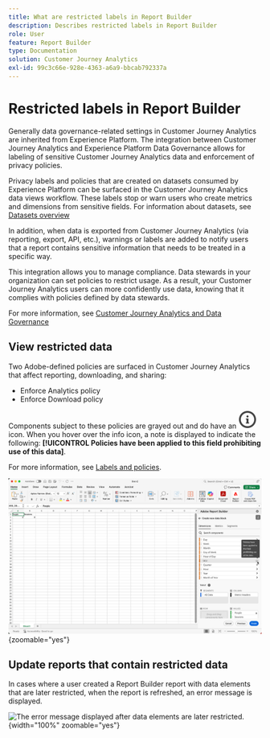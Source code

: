 ```yaml
---
title: What are restricted labels in Report Builder
description: Describes restricted labels in Report Builder
role: User
feature: Report Builder
type: Documentation
solution: Customer Journey Analytics
exl-id: 99c3c66e-928e-4363-a6a9-bbcab792337a
---
```

# Restricted labels in Report Builder

Generally data governance-related settings in Customer Journey Analytics are inherited from Experience Platform. The integration between Customer Journey Analytics and Experience Platform Data Governance allows for labeling of sensitive Customer Journey Analytics data and enforcement of privacy policies.

Privacy labels and policies that are created on datasets consumed by Experience Platform can be surfaced in the Customer Journey Analytics data views workflow. These labels stop or warn users who create metrics and dimensions from sensitive fields. For information about datasets, see [Datasets overview](https://experienceleague.adobe.com/en/docs/experience-platform/catalog/datasets/overview)

In addition, when data is exported from Customer Journey Analytics (via reporting, export, API, etc.), warnings or labels are added to notify users that a report contains sensitive information that needs to be treated in a specific way.

This integration allows you to manage compliance. Data stewards in your organization can set policies to restrict usage. As a result, your Customer Journey Analytics users can more confidently use data, knowing that it complies with policies defined by data stewards.

For more information, see [Customer Journey Analytics and Data Governance](https://experienceleague.adobe.com/en/docs/analytics-platform/using/cja-privacy/privacy-overview)

## View restricted data

Two Adobe-defined policies are surfaced in Customer Journey Analytics that affect reporting, downloading, and sharing:

* Enforce Analytics policy
* Enforce Download policy

Components subject to these policies are grayed out and do have an ![InfoOutline](/help/assets/icons/InfoOutline.svg) icon. When you hover over the info icon, a note is displayed to indicate the following: **[!UICONTROL Policies have been applied to this field prohibiting use of this data]**. 

For more information, see [Labels and policies](https://experienceleague.adobe.com/en/docs/analytics-platform/using/cja-dataviews/data-governance).


![The policy note indicating prohibited use of data.](assets/restricted-label.png){zoomable="yes"}


## Update reports that contain restricted data

In cases where a user created a Report Builder report with data elements that are later restricted, when the report is refreshed, an error message is displayed.

![The error message displayed after data elements are later restricted.](assets/error-restricted-data.png){width="100%" zoomable="yes"}
